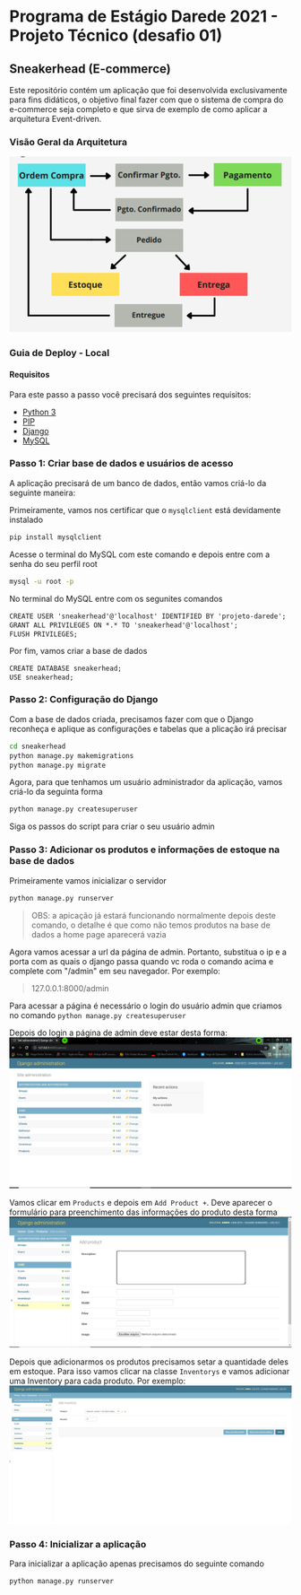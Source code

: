 # Programa de Estágio Darede 2021 - Projeto Técnico (desafio 01)

## Sneakerhead (E-commerce)

Este repositório contém um aplicação que foi desenvolvida exclusivamente para fins didáticos, o objetivo final fazer com que o sistema de compra do e-commerce seja completo e que sirva de exemplo de como aplicar a arquitetura Event-driven.

### Visão Geral da Arquitetura

![Architecture Overview](sneakerhead/architecture_overview.png)

### Guia de Deploy - <b>Local</b>

#### Requisitos

Para este passo a passo você precisará dos seguintes requisitos:

* [Python 3](https://realpython.com/installing-python/)
* [PIP](https://pip.pypa.io/en/stable/installing/)
* [Django](https://docs.djangoproject.com/en/3.2/topics/install/)
* [MySQL](https://dev.mysql.com/doc/mysql-installation-excerpt/5.7/en/)

### Passo 1: Criar base de dados e usuários de acesso

A aplicação precisará de um banco de dados, então vamos criá-lo da seguinte maneira:

Primeiramente, vamos nos certificar que o `mysqlclient` está devidamente instalado
```bash
pip install mysqlclient
```

Acesse o terminal do MySQL com este comando e depois entre com a senha do seu perfil root
```bash
mysql -u root -p
```

No terminal do MySQL entre com os segunites comandos
```mysql
CREATE USER 'sneakerhead'@'localhost' IDENTIFIED BY 'projeto-darede';
GRANT ALL PRIVILEGES ON *.* TO 'sneakerhead'@'localhost';
FLUSH PRIVILEGES;
```

Por fim, vamos criar a base de dados
```mysql
CREATE DATABASE sneakerhead;
USE sneakerhead;
```

### Passo 2: Configuração do Django

Com a base de dados criada, precisamos fazer com que o Django reconheça e aplique as configurações e tabelas que a plicação irá precisar

```bash
cd sneakerhead
python manage.py makemigrations
python manage.py migrate
```

Agora, para que tenhamos um usuário administrador da aplicação, vamos criá-lo da seguinta forma
```bash
python manage.py createsuperuser
```
Siga os passos do script para criar o seu usuário admin

### Passo 3: Adicionar os <b>produtos</b> e informações de <b>estoque</b> na base de dados

Primeiramente vamos inicializar o servidor
```bash
python manage.py runserver
```

> OBS: a apicação já estará funcionando normalmente depois deste comando, o detalhe é que como não temos produtos na base de dados a home page aparecerá vazia

Agora vamos acessar a url da página de admin. Portanto, substitua o ip e a porta com as quais o django passa quando vc roda o comando acima e complete com "/admin" em seu navegador. Por exemplo:
> 127.0.0.1:8000/admin

Para acessar a página é necessário o login do usuário admin que criamos no comando `python manage.py createsuperuser`

Depois do login a página de admin deve estar desta forma:
![admin-page](sneakerhead/admin-page.png)

Vamos clicar em `Products` e depois em `Add Product +`. Deve aparecer o formulário para preenchimento das informações do produto desta forma
![add-product](sneakerhead/add-product.png) 

Depois que adicionarmos os produtos precisamos setar a quantidade deles em estoque. Para isso vamos clicar na classe `Inventorys` e vamos adicionar uma Inventory para cada produto. Por exemplo:
![add-inventory](sneakerhead/add-inventory.png)

### Passo 4: Inicializar a aplicação

Para inicializar a aplicação apenas precisamos do seguinte comando
```bash
python manage.py runserver
```
